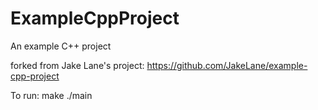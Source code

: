 # ExampleCppProject
An example C++ project 

forked from Jake Lane's project: https://github.com/JakeLane/example-cpp-project

To run:
make
./main